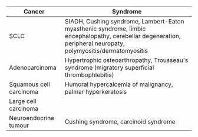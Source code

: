 | Cancer                  | Syndrome                                                                                                                                                       |
| ----------------------- | -------------------------------------------------------------------------------------------------------------------------------------------------------------- |
| SCLC                    | SIADH, Cushing syndrome, Lambert-Eaton myasthenic syndrome, limbic encephalopathy, cerebellar degeneration, peripheral neuropaty, polymyositis/dermatomyositis |
| Adenocarcinoma          | Hypertrophic osteoarthropathy, Trousseau's syndrome (migratory superficial thrombophlebitis)                                                                   |
| Squamous cell carcinoma | Humoral hypercalcemia of malignancy, palmar hyperkeratosis                                                                                                     |
| Large cell carcinoma    |                                                                                                                                                                |
| Neuroendocrine tumour   | Cushing syndrome, carcinoid syndrome                                                                                                                                                               |
